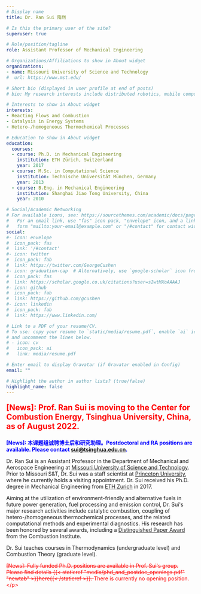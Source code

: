 ```yaml
---
# Display name
title: Dr. Ran Sui 隋然

# Is this the primary user of the site?
superuser: true

# Role/position/tagline
role: Assistant Professor of Mechanical Engineering

# Organizations/Affiliations to show in About widget
organizations:
- name: Missouri University of Science and Technology
#  url: https://www.mst.edu/

# Short bio (displayed in user profile at end of posts)
# bio: My research interests include distributed robotics, mobile computing and programmable matter.

# Interests to show in About widget
interests:
- Reacting Flows and Combustion
- Catalysis in Energy Systems
- Hetero-/homogeneous Thermochemical Processes

# Education to show in About widget
education:
  courses:
  - course: Ph.D. in Mechanical Engineering
    institution: ETH Zürich, Switzerland
    year: 2017
  - course: M.Sc. in Computational Science
    institution: Technische Universität München, Germany
    year: 2013
  - course: B.Eng. in Mechanical Engineering
    institution: Shanghai Jiao Tong University, China
    year: 2010

# Social/Academic Networking
# For available icons, see: https://sourcethemes.com/academic/docs/page-builder/#icons
#   For an email link, use "fas" icon pack, "envelope" icon, and a link in the
#   form "mailto:your-email@example.com" or "/#contact" for contact widget.
social:
#- icon: envelope
#  icon_pack: fas
#  link: '/#contact'
#- icon: twitter
#  icon_pack: fab
#  link: https://twitter.com/GeorgeCushen
#- icon: graduation-cap  # Alternatively, use `google-scholar` icon from `ai` icon pack
#  icon_pack: fas
#  link: https://scholar.google.co.uk/citations?user=sIwtMXoAAAAJ
#- icon: github
#  icon_pack: fab
#  link: https://github.com/gcushen
#- icon: linkedin
#  icon_pack: fab
#  link: https://www.linkedin.com/

# Link to a PDF of your resume/CV.
# To use: copy your resume to `static/media/resume.pdf`, enable `ai` icons in `params.toml`, 
# and uncomment the lines below.
# - icon: cv
#   icon_pack: ai
#   link: media/resume.pdf

# Enter email to display Gravatar (if Gravatar enabled in Config)
email: ""

# Highlight the author in author lists? (true/false)
highlight_name: false
---
```

<b> <p style="font-size:150%; color:red"> [News]: Prof. Ran Sui is moving to the Center for Combustion Energy, Tsinghua University, China, as of August 2022. </p> </b>
<b> <p style="font-size:100%; color:blue"> [News]: 本课题组诚聘博士后和研究助理。Postdoctoral and RA positions are available. Please contact sui@tsinghua.edu.cn. </p> </b>


Dr. Ran Sui is an Assistant Professor in the Department of Mechanical and Aerospace Engineering at [Missouri University of Science and Technology](https://www.mst.edu/). Prior to Missouri S&T, Dr. Sui was a staff scientist at [Princeton University](https://www.princeton.edu/), where he currently holds a visiting appointment. Dr. Sui received his Ph.D. degree in Mechanical Engineering from [ETH Zurich](https://ethz.ch/en.html) in 2017.

Aiming at the utilization of environment-friendly and alternative fuels in future power generation, fuel processing and emission control, Dr. Sui's major research activities include catalytic combustion, coupling of hetero-/homogeneous thermochemical processes, and the related computational methods and experimental diagnostics. His research has been honored by several awards, including a [Distinguished Paper Award](https://www.combustioninstitute.org/news/advancements-in-combustion/2017-distinguished-paper-awarded-novel-combustion-concepts-technologies-and-systems/) from the Combustion Institute.

Dr. Sui teaches courses in Thermodynamics (undergraduate level) and Combustion Theory (graduate level).

<strike> <p style="color:red">[News]: Fully funded Ph.D. positions are available in Prof. Sui's group. Please find details {{< staticref "media/phd_and_postdoc_openings.pdf" "newtab" >}}here{{< /staticref >}}. </strike> There is currently no opening position.\</p>
  
<!-- Global site tag (gtag.js) - Google Analytics -->
<script async src="https://www.googletagmanager.com/gtag/js?id=UA-113204203-1"></script>
<script>
  window.dataLayer = window.dataLayer || [];
  function gtag(){dataLayer.push(arguments);}
  gtag('js', new Date());

  gtag('config', 'UA-113204203-1');
</script>

